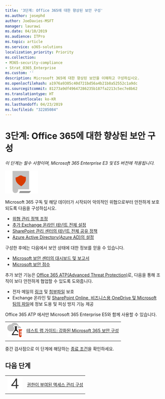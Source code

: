 ```yaml
---
title: '3단계: Office 365에 대한 향상된 보안 구성'
ms.author: josephd
author: JoeDavies-MSFT
manager: laurawi
ms.date: 04/10/2019
ms.audience: ITPro
ms.topic: article
ms.service: o365-solutions
localization_priority: Priority
ms.collection:
- M365-security-compliance
- Strat_O365_Enterprise
ms.custom: ''
description: Microsoft 365에 대한 향상된 보안을 이해하고 구성하십시오.
ms.openlocfilehash: a1976a9305c40d721bd56a4b21b8a52552c1a9dc
ms.sourcegitcommit: 81273a9df49647286235b187fa2213c5ec7e8b62
ms.translationtype: HT
ms.contentlocale: ko-KR
ms.lasthandoff: 04/23/2019
ms.locfileid: "32285084"
---
```

# <a name="step-3-configure-increased-security-for-microsoft-365"></a>3단계: Office 365에 대한 향상된 보안 구성

*이 단계는 필수 사항이며, Microsoft 365 Enterprise E3 및 E5 버전에 적용됩니다.*

![](./media/deploy-foundation-infrastructure/infoprotection_icon-small.png)

Microsoft 365 구독 및 해당 데이터가 시작되어 악의적인 위협으로부터 안전하게 보호되도록 다음을 구성하십시오.

- [위협 관리 정책 조정](https://docs.microsoft.com/office365/securitycompliance/tenant-wide-setup-for-increased-security#tune-threat-management-policies-in-the-office-365-security--compliance-center)
- [추가 Exchange 온라인 테넌트 전체 설정](https://docs.microsoft.com/office365/securitycompliance/tenant-wide-setup-for-increased-security#configure-additional-exchange-online-tenant-wide-settings)
- [SharePoint 관리 센터의 테넌트 전체 공유 정책](https://docs.microsoft.com/office365/securitycompliance/tenant-wide-setup-for-increased-security#configure-tenant-wide-sharing-policies-in-sharepoint-admin-center)
- [Azure Active Directory(Azure AD)의 설정](https://docs.microsoft.com/office365/securitycompliance/tenant-wide-setup-for-increased-security#configure-settings-in-azure-active-directory)

구성한 후에는 다음에서 보안 상태에 대한 정보를 얻을 수 있습니다.

- [Microsoft 보안 센터의 대시보드 및 보고서](https://docs.microsoft.com/office365/securitycompliance/tenant-wide-setup-for-increased-security#view-dashboards-and-reports-in-the-security--compliance-center)
- [Microsoft 보안 점수](https://docs.microsoft.com/office365/securitycompliance/microsoft-secure-score)

추가 보안 기능은 [Office 365 ATP(Advanced Threat Protection)](https://docs.microsoft.com/office365/securitycompliance/office-365-atp)로, 다음을 통해 조직이 보다 안전하게 협업할 수 있도록 도와줍니다.

- 전자 메일의 [링크](https://docs.microsoft.com/office365/securitycompliance/atp-safe-links) 및 [첨부파일](https://docs.microsoft.com/office365/securitycompliance/atp-safe-attachments) 보호 
- Exchange 온라인 및 [SharePoint Online, 비즈니스용 OneDrive 및 Microsoft 팀의 파일](https://docs.microsoft.com/office365/securitycompliance/atp-for-spo-odb-and-teams)에 정보 도용 및 피싱 방지 기능 제공 

Office 365 ATP 에서만 Microsoft 365 Enterprise E5와 함께 사용할 수 있습니다.

|||
|:-------|:-----|
|![Microsoft 클라우드의 테스트 랩 가이드](media/m365-enterprise-test-lab-guides/cloud-tlg-icon-small.png)| [테스트 랩 가이드: 강화된 Microsoft 365 보안 구성](increased-o365-security-microsoft-365-enterprise-dev-test-environment.md) |
|||

중간 검사점으로 이 단계에 해당하는 [종료 조건](infoprotect-exit-criteria.md#crit-infoprotect-step4)을 확인하세요.

## <a name="next-step"></a>다음 단계


|||
|:-------|:-----|
|![](./media/stepnumbers/Step4.png)|[권한이 부여된 액세스 관리 구성](infoprotect-configure-privileged-access-management.md)|


